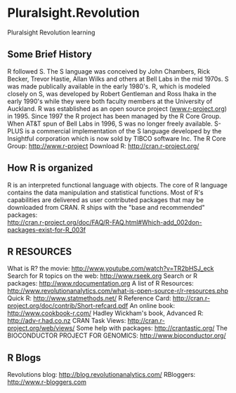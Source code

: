 # Pluralsight.Revolution
Pluralsight Revolution learning

## Some Brief History

R followed S. The S language was conceived by John Chambers, Rick Becker,
Trevor Hastie, Allan Wilks and others at Bell Labs in the mid 1970s. 
S was made publically available in the early 1980's. R, which is modeled closely on S,
was developed by Robert Gentleman and Ross Ihaka in the early 
1990's while they were both faculty members at the University of Auckland. 
R was established as an open source project (www.r-project.org) in 1995. 
Since 1997 the R project has been managed by the R Core Group. 
When AT&T spun of Bell Labs in 1996, S was no longer freely available. 
S-PLUS is a commercial implementation of the S language developed by the 
Insightful corporation which is now sold by TIBCO software Inc.
The R Core Group: http://www.r-project
Download R: http://cran.r-project.org/

## How R is organized

R is an interpreted functional language with objects. The core of R language contains the
data manipulation and statistical functions.
Most of R's capabilities are delivered as user contributed packages that may be downloaded from CRAN.
R ships with the "base and recommended" packages:   
http://cran.r-project.org/doc/FAQ/R-FAQ.html#Which-add_002don-packages-exist-for-R_003f

##  R RESOURCES

What is R? the movie: http://www.youtube.com/watch?v=TR2bHSJ_eck
Search for R topics on the web: http://www.rseek.org
Search or R packages: http://www.rdocumentation.org
A list of R Resources: http://www.revolutionanalytics.com/what-is-open-source-r/r-resources.php
Quick R: http://www.statmethods.net/
R Reference Card: http://cran.r-project.org/doc/contrib/Short-refcard.pdf
An online book: http://www.cookbook-r.com/
Hadley Wickham's book, Advanced R: http://adv-r.had.co.nz
CRAN Task Views: http://cran.r-project.org/web/views/
Some help with packages: http://crantastic.org/
The BIOCONDUCTOR PROJECT FOR GENOMICS: http://www.bioconductor.org/

## R Blogs

Revolutions blog: http://blog.revolutionanalytics.com/
RBloggers: http://www.r-bloggers.com
